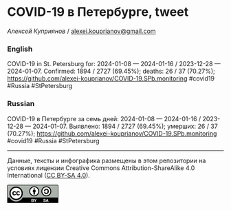 # COVID-19 в Петербурге, tweet

*Алексей Куприянов* / <alexei.kouprianov@gmail.com>

### English

<!-- COVID-19 in St. Petersburg for: 2024-01-08 --- 2024-01-16 / 2023-12-28 --- 2024-01-07. Сonfirmed: 1894 / 2727 (69.45%); hospitalized:  /   (); deaths: 26 / 37 (70.27%); https://github.com/alexei-kouprianov/COVID-19.SPb.monitoring #covid19 #Russia #StPetersburg -->

COVID-19 in St. Petersburg for: 2024-01-08 — 2024-01-16 / 2023-12-28 —
2024-01-07. Сonfirmed: 1894 / 2727 (69.45%); deaths: 26 / 37 (70.27%);
<https://github.com/alexei-kouprianov/COVID-19.SPb.monitoring> \#covid19
\#Russia \#StPetersburg

### Russian

<!-- COVID-19 в Петербурге за семь дней: 2024-01-08 --- 2024-01-16 / 2023-12-28 --- 2024-01-07. Выявлено: 1894 / 2727 (69.45%); госпитализировано:  /   (); умерших: 26 / 37 (70.27%); https://github.com/alexei-kouprianov/COVID-19.SPb.monitoring #covid19 #Russia #StPetersburg -->

COVID-19 в Петербурге за семь дней: 2024-01-08 — 2024-01-16 / 2023-12-28
— 2024-01-07. Выявлено: 1894 / 2727 (69.45%); умерших: 26 / 37 (70.27%);
<https://github.com/alexei-kouprianov/COVID-19.SPb.monitoring> \#covid19
\#Russia \#StPetersburg

------------------------------------------------------------------------

Данные, тексты и инфографика размещены в этом репозитории на условиях
лицензии Creative Commons Attribution-ShareAlike 4.0 International ([CC
BY-SA 4.0](https://creativecommons.org/licenses/by-sa/4.0/)).

![](../misc/CC-BY-SA-icon.png "CC-BY-SA")
